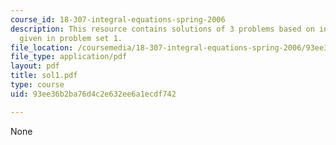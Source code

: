 ```yaml
---
course_id: 18-307-integral-equations-spring-2006
description: This resource contains solutions of 3 problems based on integral equations
  given in problem set 1.
file_location: /coursemedia/18-307-integral-equations-spring-2006/93ee36b2ba76d4c2e632ee6a1ecdf742_sol1.pdf
file_type: application/pdf
layout: pdf
title: sol1.pdf
type: course
uid: 93ee36b2ba76d4c2e632ee6a1ecdf742

---
```

None